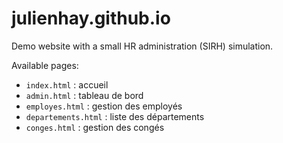 julienhay.github.io
===================

Demo website with a small HR administration (SIRH) simulation.

Available pages:
- `index.html` : accueil
- `admin.html` : tableau de bord
- `employes.html` : gestion des employés
- `departements.html` : liste des départements
- `conges.html` : gestion des congés
